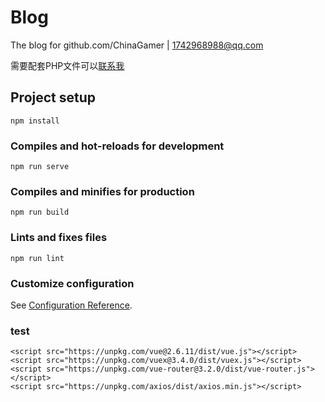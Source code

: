 # Blog
The blog for github.com/ChinaGamer | 1742968988@qq.com

需要配套PHP文件可以[联系我](https://personal-station.cn/blog/#/about)
## Project setup
```
npm install
```

### Compiles and hot-reloads for development
```
npm run serve
```

### Compiles and minifies for production
```
npm run build
```

### Lints and fixes files
```
npm run lint
```

### Customize configuration
See [Configuration Reference](https://cli.vuejs.org/config/).

### test
```
<script src="https://unpkg.com/vue@2.6.11/dist/vue.js"></script>
<script src="https://unpkg.com/vuex@3.4.0/dist/vuex.js"></script>
<script src="https://unpkg.com/vue-router@3.2.0/dist/vue-router.js"></script>
<script src="https://unpkg.com/axios/dist/axios.min.js"></script>
```